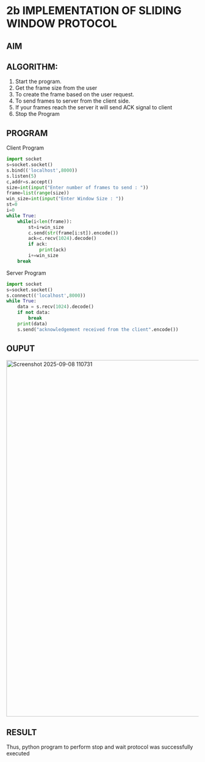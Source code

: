 # 2b IMPLEMENTATION OF SLIDING WINDOW PROTOCOL
## AIM
## ALGORITHM:
1. Start the program.
2. Get the frame size from the user
3. To create the frame based on the user request.
4. To send frames to server from the client side.
5. If your frames reach the server it will send ACK signal to client
6. Stop the Program
## PROGRAM
Client Program
```.py
import socket
s=socket.socket()
s.bind(('localhost',8000))
s.listen(5)
c,addr=s.accept()
size=int(input("Enter number of frames to send : "))
frame=list(range(size))
win_size=int(input("Enter Window Size : "))
st=0
i=0
while True:
    while(i<len(frame)): 
        st=i+win_size                     
        c.send(str(frame[i:st]).encode()) 
        ack=c.recv(1024).decode()
        if ack:                           
            print(ack)
        i+=win_size                       
    break                                 
```

Server Program
```.py
import socket
s=socket.socket()
s.connect(('localhost',8000))
while True:
    data = s.recv(1024).decode()          
    if not data:                          
        break
    print(data)                           
    s.send("acknowledgement received from the client".encode())
```

## OUPUT
<img width="1664" height="934" alt="Screenshot 2025-09-08 110731" src="https://github.com/user-attachments/assets/66c181b5-5292-40d4-9411-ae310d852894" />

## RESULT
Thus, python program to perform stop and wait protocol was successfully executed
